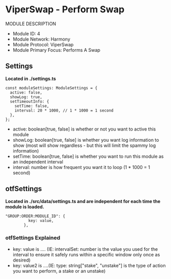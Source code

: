 # ViperSwap - Perform Swap
MODULE DESCRIPTION

* Module ID: 4
* Module Network: Harmony
* Module Protocol: ViperSwap
* Module Primary Focus: Performs A Swap

## Settings
**Located in ./settings.ts**
```
const moduleSettings: ModuleSettings = {
  active: false,
  showLog: true,
  setTimeoutInfo: {
    setTime: false,
    interval: 20 * 1000, // 1 * 1000 = 1 second
  },
};
```

* active: boolean[true, false] is whether or not you want to active this module
* showLog: boolean[true, false] is whether you want log information to show (most will show regardless - but this will limit the spammy log information)
* setTime: boolean[true, false] is whether you want to run this module as an independent interval
* interval: number is how frequent you want it to loop (1 * 1000 = 1 second)

## otfSettings
**Located in ./src/data/settings.ts and are independent for each time the module is loaded.**
```
"GROUP:ORDER:MODULE_ID": {
          key: value,
        },
```

### otfSettings Explained
* key: value is .... (IE: intervalSet: number is the value you used for the interval to ensure it safely runs within a specific window only once as desired)
* key: value2 is ....(IE: type: string["stake", "unstake"] is the type of action you want to perform, a stake or an unstake)
